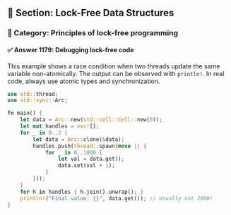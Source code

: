 ## 📘 Section: Lock-Free Data Structures
### 🔹 Category: Principles of lock-free programming
#### ✅ Answer 1179: Debugging lock-free code

This example shows a race condition when two threads update the same variable non-atomically. The output can be observed with `println!`. In real code, always use atomic types and synchronization.

```rust
use std::thread;
use std::sync::Arc;

fn main() {
    let data = Arc::new(std::cell::Cell::new(0));
    let mut handles = vec![];
    for _ in 0..2 {
        let data = Arc::clone(&data);
        handles.push(thread::spawn(move || {
            for _ in 0..1000 {
                let val = data.get();
                data.set(val + 1);
            }
        }));
    }
    for h in handles { h.join().unwrap(); }
    println!("Final value: {}", data.get()); // Usually not 2000!
}
```
